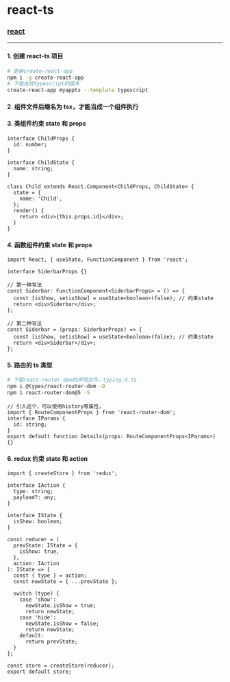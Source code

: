 # react-ts

### [react](https://reactjs.org/)

<hr />

#### 1. 创建 react-ts 项目

```bash
# 更新create-react-app
npm i -g create-react-app
# 下载支持typescript的版本
create-react-app myappts --template typescript
```

#### 2. 组件文件后缀名为 tsx，才能当成一个组件执行

#### 3. 类组件约束 state 和 props

```tsx
interface ChildProps {
  id: number;
}

interface ChildState {
  name: string;
}

class Child extends React.Component<ChildProps, ChildState> {
  state = {
    name: 'Child',
  };
  render() {
    return <div>{this.props.id}</div>;
  }
}
```

#### 4. 函数组件约束 state 和 props

```tsx
import React, { useState, FunctionComponent } from 'react';

interface SiderbarProps {}

// 第一种写法
const Siderbar: FunctionComponent<SiderbarProps> = () => {
  const [isShow, setisShow] = useState<boolean>(false); // 约束state
  return <div>Siderbar</div>;
};

// 第二种写法
const Siderbar = (props: SiderbarProps) => {
  const [isShow, setisShow] = useState<boolean>(false); // 约束state
  return <div>Siderbar</div>;
};
```

#### 5. 路由的 ts 类型

```bash
# 下载react-router-dom的声明文件，typing.d.ts
npm i @types/react-router-dom -D
npm i react-router-dom@5 -S
```

```tsx
// 引入这个，可以使用history等属性，
import { RouteComponentProps } from 'react-router-dom';
interface IParams {
  id: string;
}
export default function Details(props: RouteComponentProps<IParams>) {}
```

#### 6. redux 约束 state 和 action

```tsx
import { createStore } from 'redux';

interface IAction {
  type: string;
  payload?: any;
}

interface IState {
  isShow: boolean;
}

const reducer = (
  prevState: IState = {
    isShow: true,
  },
  action: IAction
): IState => {
  const { type } = action;
  const newState = { ...prevState };

  switch (type) {
    case 'show':
      newState.isShow = true;
      return newState;
    case 'hide':
      newState.isShow = false;
      return newState;
    default:
      return prevState;
  }
};

const store = createStore(reducer);
export default store;
```
